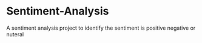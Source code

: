 # Sentiment-Analysis
 A sentiment analysis project to identify the sentiment is positive negative or nuteral
